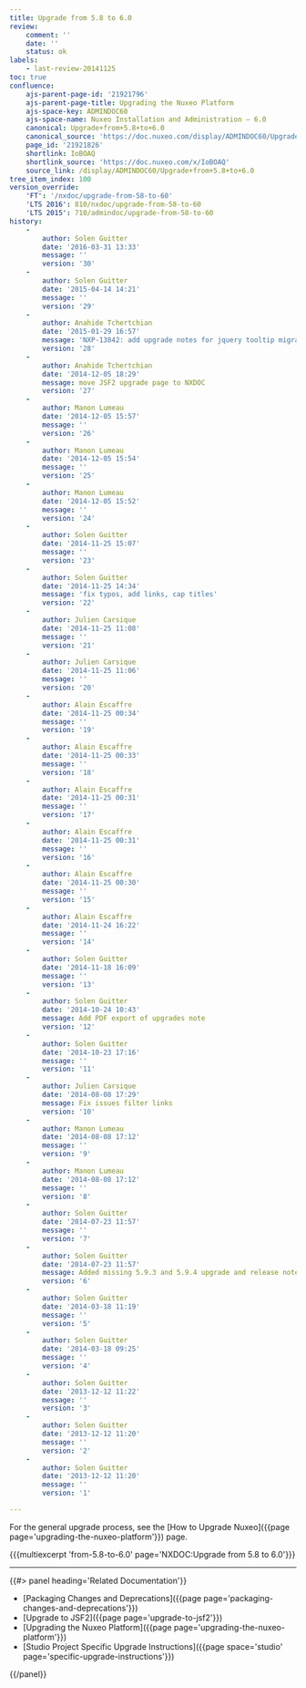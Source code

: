 ```yaml
---
title: Upgrade from 5.8 to 6.0
review:
    comment: ''
    date: ''
    status: ok
labels:
    - last-review-20141125
toc: true
confluence:
    ajs-parent-page-id: '21921796'
    ajs-parent-page-title: Upgrading the Nuxeo Platform
    ajs-space-key: ADMINDOC60
    ajs-space-name: Nuxeo Installation and Administration — 6.0
    canonical: Upgrade+from+5.8+to+6.0
    canonical_source: 'https://doc.nuxeo.com/display/ADMINDOC60/Upgrade+from+5.8+to+6.0'
    page_id: '21921826'
    shortlink: IoBOAQ
    shortlink_source: 'https://doc.nuxeo.com/x/IoBOAQ'
    source_link: /display/ADMINDOC60/Upgrade+from+5.8+to+6.0
tree_item_index: 100
version_override:
    'FT': '/nxdoc/upgrade-from-58-to-60'
    'LTS 2016': 810/nxdoc/upgrade-from-58-to-60
    'LTS 2015': 710/admindoc/upgrade-from-58-to-60
history:
    -
        author: Solen Guitter
        date: '2016-03-31 13:33'
        message: ''
        version: '30'
    -
        author: Solen Guitter
        date: '2015-04-14 14:21'
        message: ''
        version: '29'
    -
        author: Anahide Tchertchian
        date: '2015-01-29 16:57'
        message: 'NXP-13842: add upgrade notes for jquery tooltip migration to tipsy'
        version: '28'
    -
        author: Anahide Tchertchian
        date: '2014-12-05 18:29'
        message: move JSF2 upgrade page to NXDOC
        version: '27'
    -
        author: Manon Lumeau
        date: '2014-12-05 15:57'
        message: ''
        version: '26'
    -
        author: Manon Lumeau
        date: '2014-12-05 15:54'
        message: ''
        version: '25'
    -
        author: Manon Lumeau
        date: '2014-12-05 15:52'
        message: ''
        version: '24'
    -
        author: Solen Guitter
        date: '2014-11-25 15:07'
        message: ''
        version: '23'
    -
        author: Solen Guitter
        date: '2014-11-25 14:34'
        message: 'fix typos, add links, cap titles'
        version: '22'
    -
        author: Julien Carsique
        date: '2014-11-25 11:08'
        message: ''
        version: '21'
    -
        author: Julien Carsique
        date: '2014-11-25 11:06'
        message: ''
        version: '20'
    -
        author: Alain Escaffre
        date: '2014-11-25 00:34'
        message: ''
        version: '19'
    -
        author: Alain Escaffre
        date: '2014-11-25 00:33'
        message: ''
        version: '18'
    -
        author: Alain Escaffre
        date: '2014-11-25 00:31'
        message: ''
        version: '17'
    -
        author: Alain Escaffre
        date: '2014-11-25 00:31'
        message: ''
        version: '16'
    -
        author: Alain Escaffre
        date: '2014-11-25 00:30'
        message: ''
        version: '15'
    -
        author: Alain Escaffre
        date: '2014-11-24 16:22'
        message: ''
        version: '14'
    -
        author: Solen Guitter
        date: '2014-11-18 16:09'
        message: ''
        version: '13'
    -
        author: Solen Guitter
        date: '2014-10-24 10:43'
        message: Add PDF export of upgrades note
        version: '12'
    -
        author: Solen Guitter
        date: '2014-10-23 17:16'
        message: ''
        version: '11'
    -
        author: Julien Carsique
        date: '2014-08-08 17:29'
        message: Fix issues filter links
        version: '10'
    -
        author: Manon Lumeau
        date: '2014-08-08 17:12'
        message: ''
        version: '9'
    -
        author: Manon Lumeau
        date: '2014-08-08 17:12'
        message: ''
        version: '8'
    -
        author: Solen Guitter
        date: '2014-07-23 11:57'
        message: ''
        version: '7'
    -
        author: Solen Guitter
        date: '2014-07-23 11:57'
        message: Added missing 5.9.3 and 5.9.4 upgrade and release notes
        version: '6'
    -
        author: Solen Guitter
        date: '2014-03-18 11:19'
        message: ''
        version: '5'
    -
        author: Solen Guitter
        date: '2014-03-18 09:25'
        message: ''
        version: '4'
    -
        author: Solen Guitter
        date: '2013-12-12 11:22'
        message: ''
        version: '3'
    -
        author: Solen Guitter
        date: '2013-12-12 11:20'
        message: ''
        version: '2'
    -
        author: Solen Guitter
        date: '2013-12-12 11:20'
        message: ''
        version: '1'

---
```

For the general upgrade process, see the [How to Upgrade Nuxeo]({{page page='upgrading-the-nuxeo-platform'}}) page.

{{{multiexcerpt 'from-5.8-to-6.0' page='NXDOC:Upgrade from 5.8 to 6.0'}}}

* * *

<div class="row" data-equalizer data-equalize-on="medium"><div class="column medium-6">{{#> panel heading='Related Documentation'}}

- [Packaging Changes and Deprecations]({{page page='packaging-changes-and-deprecations'}})
- [Upgrade to JSF2]({{page page='upgrade-to-jsf2'}})
- [Upgrading the Nuxeo Platform]({{page page='upgrading-the-nuxeo-platform'}})
- [Studio Project Specific Upgrade Instructions]({{page space='studio' page='specific-upgrade-instructions'}})

{{/panel}}</div><div class="column medium-6">

&nbsp;

</div></div>
